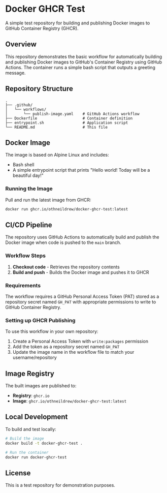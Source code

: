 # Docker GHCR Test

A simple test repository for building and publishing Docker images to GitHub Container Registry (GHCR).

## Overview

This repository demonstrates the basic workflow for automatically building and publishing Docker images to GitHub's Container Registry using GitHub Actions. The container runs a simple bash script that outputs a greeting message.

## Repository Structure

```
.
├── .github/
│   └── workflows/
│       └── publish-image.yaml    # GitHub Actions workflow
├── Dockerfile                    # Container definition
├── entrypoint.sh                 # Application script
└── README.md                     # This file
```

## Docker Image

The image is based on Alpine Linux and includes:
- Bash shell
- A simple entrypoint script that prints "Hello world! Today will be a beautiful day!"

### Running the Image

Pull and run the latest image from GHCR:

```bash
docker run ghcr.io/othneildrew/docker-ghcr-test:latest
```

## CI/CD Pipeline

The repository uses GitHub Actions to automatically build and publish the Docker image when code is pushed to the `main` branch.

### Workflow Steps

1. **Checkout code** - Retrieves the repository contents
2. **Build and push** - Builds the Docker image and pushes it to GHCR

### Requirements

The workflow requires a GitHub Personal Access Token (PAT) stored as a repository secret named `GH_PAT` with appropriate permissions to write to GitHub Container Registry.

### Setting up GHCR Publishing

To use this workflow in your own repository:

1. Create a Personal Access Token with `write:packages` permission
2. Add the token as a repository secret named `GH_PAT`
3. Update the image name in the workflow file to match your username/repository

## Image Registry

The built images are published to:
- **Registry**: `ghcr.io`
- **Image**: `ghcr.io/othneildrew/docker-ghcr-test:latest`

## Local Development

To build and test locally:

```bash
# Build the image
docker build -t docker-ghcr-test .

# Run the container
docker run docker-ghcr-test
```

## License

This is a test repository for demonstration purposes.
